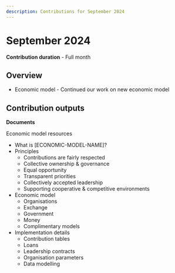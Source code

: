 ```yaml
---
description: Contributions for September 2024
---
```


# September 2024

**Contribution duration** - Full month



## Overview

* Economic model - Continued our work on new economic model



## Contribution outputs



**Documents**

Economic model resources

* What is \[ECONOMIC-MODEL-NAME]?
* Principles
  * Contributions are fairly respected
  * Collective ownership & governance
  * Equal opportunity
  * Transparent priorities
  * Collectively accepted leadership
  * Supporting cooperative & competitive environments
* Economic model
  * Organisations
  * Exchange
  * Government
  * Money
  * Complimentary models
* Implementation details
  * Contribution tables
  * Loans
  * Leadership contracts
  * Organisation parameters
  * Data modelling
